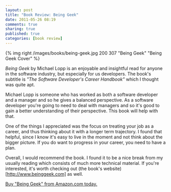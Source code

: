 ```yaml
---
layout: post
title: "Book Review: Being Geek"
date: 2011-05-26 08:19
comments: true
sharing: true
published: true
categories: [book review]
---
```


{% img right /images/books/being-geek.jpg 200 307 "Being Geek" "Being Geek Cover" %}

*Being Geek* by Michael Lopp is an enjoyable and insightful read for anyone in the software
industry, but especially for us developers. The book's subtitle is *"The
Software Developer's Career Handbook"* which I thought was quite apt. 

<!-- more -->

Michael Lopp is someone who has worked as both a software developer and
a manager and so he gives a balanced perspective. As a software developer
you're going to need to deal with managers and so it's good to gain
a better understanding of their perspective. This book will help with that.

One of the things I appreciated was the focus on treating your job as a career, and thus 
thinking about it with a longer term trajectory. I found that helpful, since I know it's 
easy to live in the moment and not think about the bigger picture. If you do
want to progress in your career, you need to have a plan. 

Overall, I would recommend the book. I found it to be a nice break from my
usually reading which consists of much more technical material. If you're interested, 
it's worth checking out (the book's website)[http://www.beinggeek.com] as well.

<a href="http://www.amazon.com/gp/product/0596155409/ref=as_li_tf_tl?ie=UTF8&tag=derebarb-20&linkCode=as2&camp=1789&creative=9325&creativeASIN=0596155409">Buy "Being Geek" from Amazon.com today.</a><img src="http://www.assoc-amazon.com/e/ir?t=derebarb-20&l=as2&o=1&a=0596155409" width="1" height="1" border="0" alt="" style="border:none !important; margin:0px !important;" />

